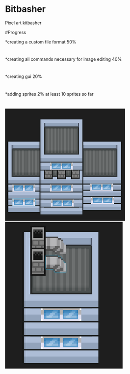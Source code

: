 # Bitbasher
Pixel art kitbasher

#Progress

*creating a custom file format 50%
#
*creating all commands necessary for image editing 40%
#
*creating gui 20%
#
*adding sprites 2% at least 10 sprites so far
#
![Alt text](Screenshots/ss1.png?raw=true "ss1")
![Alt text](Screenshots/ss2.png?raw=true "ss2")
